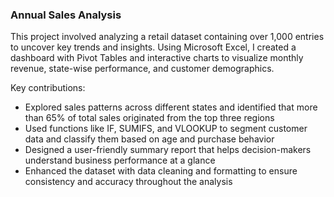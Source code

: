 ### Annual Sales Analysis

This project involved analyzing a retail dataset containing over 1,000 entries to uncover key trends and insights. Using Microsoft Excel, I created a dashboard with Pivot Tables and interactive charts to visualize monthly revenue, state-wise performance, and customer demographics.

Key contributions:

- Explored sales patterns across different states and identified that more than 65% of total sales originated from the top three regions  
- Used functions like IF, SUMIFS, and VLOOKUP to segment customer data and classify them based on age and purchase behavior  
- Designed a user-friendly summary report that helps decision-makers understand business performance at a glance  
- Enhanced the dataset with data cleaning and formatting to ensure consistency and accuracy throughout the analysis
